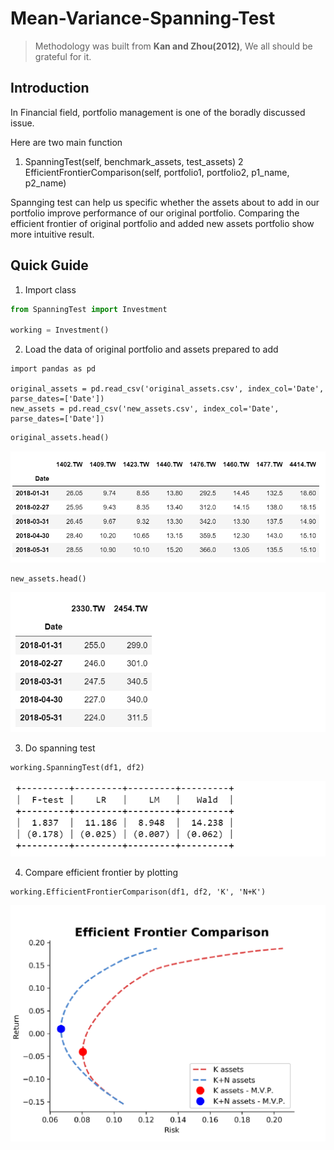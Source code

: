 # Mean-Variance-Spanning-Test

> Methodology was built from **Kan and Zhou(2012)**, We all should be grateful for it.

**Introduction**
---
In Financial field, portfolio management is one of the boradly discussed issue.

Here are two main function
1. SpanningTest(self, benchmark_assets, test_assets)
2  EfficientFrontierComparison(self, portfolio1, portfolio2, p1_name, p2_name)

Spannging test can help us specific whether the assets about to add in our portfolio improve performance of our original portfolio.
Comparing the efficient frontier of original portfolio and added new assets portfolio show more intuitive result.


**Quick Guide**
---
1. Import class
```python
from SpanningTest import Investment

working = Investment()
```

2. Load the data of original portfolio and assets prepared to add

```
import pandas as pd

original_assets = pd.read_csv('original_assets.csv', index_col='Date', parse_dates=['Date'])
new_assets = pd.read_csv('new_assets.csv', index_col='Date', parse_dates=['Date'])
```

```python
original_assets.head()
```
![](./test/st_1.png)

```python
new_assets.head()
```
![](./test/st_2.png)

3. Do spanning test
```
working.SpanningTest(df1, df2)
```
![](./test/st_3.png)

4. Compare efficient frontier by plotting
```
working.EfficientFrontierComparison(df1, df2, 'K', 'N+K')
```
![](./test/st_4.png)
